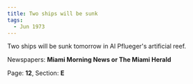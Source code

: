 ```yaml
---  
title: Two ships will be sunk  
tags:  
  - Jun 1973  
---  
```

  
Two ships will be sunk tomorrow in Al Pflueger's artificial reef.  
  
Newspapers: **Miami Morning News or The Miami Herald**  
  
Page: **12**, Section: **E** 
